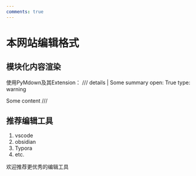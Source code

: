 ```yaml
---
comments: true
---
```


# 本网站编辑格式

## 模块化内容渲染

使用PyMdown及其Extension：
/// details | Some summary
    open: True
    type: warning

Some content
///

## 推荐编辑工具

1. vscode
2. obsidian
3. Typora
4. etc.

欢迎推荐更优秀的编辑工具

